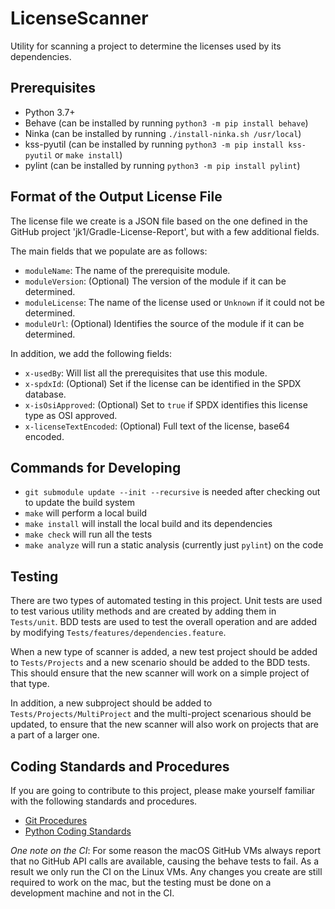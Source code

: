 # LicenseScanner
Utility for scanning a project to determine the licenses used by its dependencies.

## Prerequisites

* Python 3.7+
* Behave (can be installed by running `python3 -m pip install behave`)
* Ninka (can be installed by running `./install-ninka.sh /usr/local`)
* kss-pyutil (can be installed by running `python3 -m pip install kss-pyutil` or `make install`)
* pylint (can be installed by running `python3 -m pip install pylint`)

## Format of the Output License File

The license file we create is a JSON file based on the one defined in the GitHub project
'jk1/Gradle-License-Report', but with a few additional fields.

The main fields that we populate are as follows:

* `moduleName`: The name of the prerequisite module.
* `moduleVersion`: (Optional) The version of the module if it can be determined.
* `moduleLicense`: The name of the license used or `Unknown` if it could not be determined.
* `moduleUrl`: (Optional) Identifies the source of the module if it can be determined.

In addition, we add the following fields:

* `x-usedBy`: Will list all the prerequisites that use this module.
* `x-spdxId`: (Optional) Set if the license can be identified in the SPDX database.
* `x-isOsiApproved`: (Optional) Set to `true` if SPDX identifies this license type as OSI approved.
* `x-licenseTextEncoded`: (Optional) Full text of the license, base64 encoded.

## Commands for Developing

* `git submodule update --init --recursive` is needed after checking out to update the build system
* `make` will perform a local build
* `make install` will install the local build and its dependencies
* `make check` will run all the tests
* `make analyze` will run a static analysis (currently just `pylint`) on the code

## Testing

There are two types of automated testing in this project. Unit tests are used to test various utility
methods and are created by adding them in `Tests/unit`. BDD tests are used to test the overall
operation and are added by modifying `Tests/features/dependencies.feature`.

When a new type of scanner is added, a new test project should be added to `Tests/Projects` and
a new scenario should be added to the BDD tests. This should ensure that the new scanner will work
on a simple project of that type. 

In addition, a new subproject should be added to `Tests/Projects/MultiProject` and the
multi-project scenarious should be updated, to ensure that the new scanner will also work on
projects that are a part of a larger one.

## Coding Standards and Procedures

If you are going to contribute to this project, please make yourself familiar with the following
standards and procedures.

* [Git Procedures](https://www.kss.cc/standards-git.html)
* [Python Coding Standards](https://www.kss.cc/standards-python.html)

_One note on the CI_: For some reason the macOS GitHub VMs always report that no GitHub API calls
are available, causing the behave tests to fail. As a result we only run the CI on the Linux VMs. Any changes
you create are still required to work on the mac, but the testing must be done on a development machine
and not in the CI.
